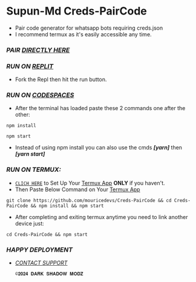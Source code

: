 # Supun-Md Creds-PairCode
- Pair code generator for whatsapp bots requiring creds.json
- I recommend termux as it's easily accessible any time.

### *PAIR [DIRECTLY HERE](https://web.giftedtechnexus.co.ke/bots/giftedmd/sessions/pair)*
### *RUN ON [REPLIT](https://replit.com/@mrsupunfernando/Giftedv5-PairCode?v=1)*
- Fork the Repl then hit the run button.

### *RUN ON [CODESPACES](https://github.com/codespaces/new/mrsupunfernando/Creds-PairCode?skip_quickstart=true&machine=standardLinux32gb&repo=821208415&ref=main&geo=EuropeWest)*
- After the terminal has loaded paste these 2 commands one after the other:
```
npm install
```
```
npm start
```
- Instead of using npm install you can also use the cmds ***[yarn]*** then ***[yarn start]***

### *RUN ON TERMUX:*
- [`CLICH HERE`](https://github.com/mrsupunfernando/Creds-PairCode/blob/main/sessions/termux.md) to Set Up Your [Termux App](https://f-droid.org/repo/com.termux_1020.apk)  **ONLY** if you haven't.
- Then Paste Below Command on Your [Termux App](https://f-droid.org/repo/com.termux_1020.apk)
```
git clone https://github.com/mouricedevs/Creds-PairCode && cd Creds-PairCode && npm install && npm start
```

- After completing and exiting termux anytime you need to link another device just:
```
cd Creds-PairCode && npm start
```
### *HAPPY DEPLOYMENT*
- *[CONTACT SUPPORT](https://whatsapp.com/channel/0029VaXRYlrKwqSMF7Tswi38)*

      ©𝟐𝟎𝟐𝟒 𝐃𝐀𝐑𝐊 𝐒𝐇𝐀𝐃𝐎𝐖 𝐌𝐎𝐃𝐙
